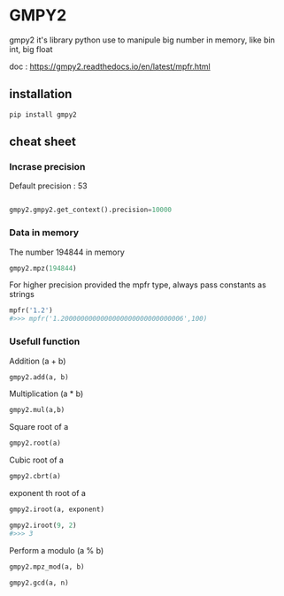 # GMPY2

gmpy2 it's library python use to manipule big number in memory, like bin int, big float

doc : https://gmpy2.readthedocs.io/en/latest/mpfr.html

## installation

```
pip install gmpy2
```

## cheat sheet

### Incrase precision

Default precision : 53

```python

gmpy2.gmpy2.get_context().precision=10000
```

### Data in memory

The number 194844 in memory

```python
gmpy2.mpz(194844)
```

For higher precision provided the mpfr type, always pass constants as strings
```python
mpfr('1.2')
#>>> mpfr('1.2000000000000000000000000000006',100)
```

### Usefull function

Addition (a + b)
```python
gmpy2.add(a, b)
```

Multiplication (a * b)
```python
gmpy2.mul(a,b)
```

Square root of a
```python
gmpy2.root(a)
```

Cubic root of a
```python
gmpy2.cbrt(a)
```

exponent th root of a
```python
gmpy2.iroot(a, exponent)

gmpy2.iroot(9, 2)
#>>> 3
```

Perform a modulo (a % b)
```python
gmpy2.mpz_mod(a, b)
```

```python
gmpy2.gcd(a, n)
```
